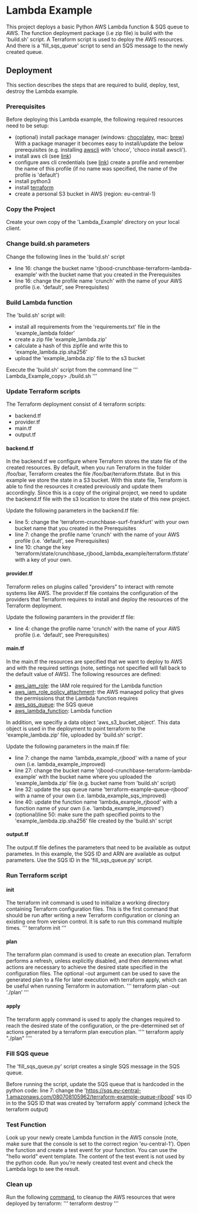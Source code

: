 # Lambda Example

This project deploys a basic Python AWS Lambda function & SQS queue to AWS.
The function deployment package (i.e zip file) is build with the 'build.sh' script.
A Terraform script is used to deploy the AWS resources.
And there is a 'fill_sqs_queue' script to send an SQS message to the newly created queue.

## Deployment

This section describes the steps that are required to build, deploy, test, destroy the Lambda example.

### Prerequisites 

Before deploying this Lambda example, the following required resources need to be setup:
- (optional) install package manager (windows: [chocolatey](https://chocolatey.org/install), mac: [brew](https://brew.sh))
    With a package manager it becomes easy to install/update the below prerequisites (e.g. installing [awscli](https://chocolatey.org/packages/awscli) with 'choco', 'choco install awscli').
- install aws cli (see [link](https://docs.aws.amazon.com/cli/latest/userguide/install-cliv2.html))
- configure aws cli credentials (see [link](https://docs.aws.amazon.com/cli/latest/userguide/cli-chap-configure.html))
    create a profile and remember the name of this profile (if no name was specified, the name of the profile is 'default')
- install python3 
- install [terraform](https://www.terraform.io/downloads.html)
- create a personal S3 bucket in AWS (region: eu-central-1)

### Copy the Project

Create your own copy of the 'Lambda_Example' directory on your local client.

### Change build.sh parameters

Change the following lines in the 'build.sh' script
- line 16: change the bucket name 'rjbood-crunchbase-terraform-lambda-example' with the bucket name that you created in the Prerequisites
- line 16: change the profile name 'crunch' with the name of your AWS profile (i.e. 'default', see Prerequisites)

### Build Lambda function

The 'build.sh' script will:
- install all requirements from the 'requirements.txt' file in the 'example_lambda folder'
- create a zip file 'example_lambda.zip'
- calculate a hash of this zipfile and write this to 'example_lambda.zip.sha256'
- upload the 'example_lambda.zip' file to the s3 bucket

Execute the 'build.sh' script from the command line
'''
    Lambda_Example_copy> ./build.sh
'''

### Update Terraform scripts

The Terraform deployment consist of 4 terraform scripts:
- backend.tf
- provider.tf
- main.tf
- output.tf

#### backend.tf
In the backend.tf we configure where Terraform stores the state file of the created resources. By default, when you run Terraform in the folder /foo/bar, Terraform creates the file /foo/bar/terraform.tfstate. But in this example we store the state in a S3 bucket. With this state file, Terraform is able to find the resources it created previously and update them accordingly.
Since this is a copy of the original project, we need to update the backend.tf file with the s3 location to store the state of this new project.

Update the following parameters in the backend.tf file:
- line 5: change the 'terraform-crunchbase-surf-frankfurt' with your own bucket name that you created in the Prerequisites
- line 7: change the profile name 'crunch' with the name of your AWS profile (i.e. 'default', see Prerequisites)
- line 10: change the key 'terraform/state/crunchbase_rjbood_lambda_example/terraform.tfstate' with a key of your own.

#### provider.tf
Terraform relies on plugins called "providers" to interact with remote systems like AWS. 
The provider.tf file contains the configuration of the providers that Terraform requires to install and deploy the resources of the Terraform deployment.

Update the following paramters in the provider.tf file:
- line 4: change the profile name 'crunch' with the name of your AWS profile (i.e. 'default', see Prerequisites)

#### main.tf
In the main.tf the resources are specified that we want to deploy to AWS and with the required settings (note, settings not specified will fall back to the default value of AWS).
The following resources are defined:
- [aws_iam_role](https://registry.terraform.io/providers/hashicorp/aws/latest/docs/resources/iam_role): the IAM role required for the Lambda function
- [aws_iam_role_policy_attachment](https://registry.terraform.io/providers/hashicorp/aws/latest/docs/resources/iam_role_policy_attachment): the AWS managed policy that gives the permissions that the Lambda function requires
- [aws_sqs_queue](https://registry.terraform.io/providers/hashicorp/aws/latest/docs/resources/iam_role_policy_attachment): the SQS queue
- [aws_lambda_function](https://registry.terraform.io/providers/hashicorp/aws/latest/docs/resources/lambda_function): Lambda function

In addition, we specifiy a data object 'aws_s3_bucket_object'. This data object is used in the deployment to point terraform to the 'example_lambda.zip' file, uploaded by 'build.sh' script'.

Update the following parameters in the main.tf file:
- line 7: change the name 'lambda_example_rjbood' with a name of your own (i.e. lambda_example_improved)
- line 27: change the bucket name 'rjbood-crunchbase-terraform-lambda-example' with the bucket name where you uploaded the 'example_lambda.zip' file (e.g. bucket name from 'build.sh' script)
- line 32: update the sqs queue name 'terraform-example-queue-rjbood' with a name of your own (i.e. lambda_example_sqs_improved)
- line 40: update the function name 'lambda_example_rjbood' with a function name of your own (i.e. 'lambda_example_improved')
- (optional)line 50: make sure the path specified points to the 'example_lambda.zip.sha256' file created by the 'build.sh' script

#### output.tf
The output.tf file defines the parameters that need to be available as output parametes.
In this example, the SQS ID and ARN are available as output parameters.
Use the SQS ID in the 'fill_sqs_queue.py' script.

### Run Terraform script

#### init
The terraform init command is used to initialize a working directory containing Terraform configuration files. This is the first command that should be run after writing a new Terraform configuration or cloning an existing one from version control. It is safe to run this command multiple times.
'''
    terraform init
'''

#### plan
The terraform plan command is used to create an execution plan. Terraform performs a refresh, unless explicitly disabled, and then determines what actions are necessary to achieve the desired state specified in the configuration files. The optional -out argument can be used to save the generated plan to a file for later execution with terraform apply, which can be useful when running Terraform in automation.
'''
    terraform plan -out './plan'
'''

#### apply
The terraform apply command is used to apply the changes required to reach the desired state of the configuration, or the pre-determined set of actions generated by a terraform plan execution plan.
''''
    terraform apply "./plan"
''''

### Fill SQS queue
The 'fill_sqs_queue.py' script creates a single SQS message in the SQS queue.

Before running the script, update the SQS queue that is hardcoded in the python code:
line 7: change the 'https://sqs.eu-central-1.amazonaws.com/080708105962/terraform-example-queue-rjbood' sqs ID in to the SQS ID that was created by 'terraform apply' command (check the terraform output)

### Test Function
Look up your newly create Lambda function in the AWS console (note, make sure that the console is set to the correct region 'eu-central-1').
Open the function and create a test event for your function. You can use the "hello world" event template.
The content of the test event is not used by the python code.
Run you're newly created test event and check the Lambda logs to see the result.

### Clean up
Run the following [command](https://www.terraform.io/docs/commands/destroy.html), to cleanup the AWS resources that were deployed by terraform:
'''
    terraform destroy
'''